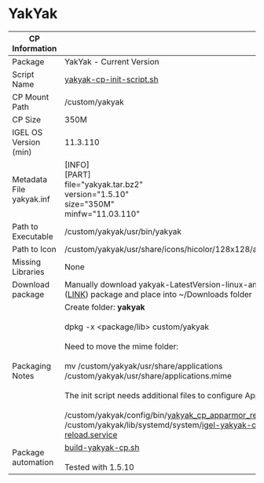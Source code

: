 # YakYak

|  CP Information |            |
|-----------------|------------|
| Package | YakYak - Current Version |
| Script Name | [yakyak-cp-init-script.sh](yakyak-cp-init-script.sh) |
| CP Mount Path | /custom/yakyak |
| CP Size | 350M |
| IGEL OS Version (min) | 11.3.110 |
| Metadata File <br /> yakyak.inf | [INFO] <br /> [PART] <br /> file="yakyak.tar.bz2" <br /> version="1.5.10" <br /> size="350M" <br /> minfw="11.03.110" |
| Path to Executable | /custom/yakyak/usr/bin/yakyak |
| Path to Icon | /custom/yakyak/usr/share/icons/hicolor/128x128/apps/yakyak.png |
| Missing Libraries | None |
| Download package | Manually download yakyak-LatestVersion-linux-amd64.deb ([LINK](https://github.com/yakyak/yakyak/releases/latest)) package and place into ~/Downloads folder |
| Packaging Notes | Create folder: **yakyak** <br /><br /> dpkg -x <package/lib> custom/yakyak <br /><br /> Need to move the mime folder: <br /><br />mv /custom/yakyak/usr/share/applications /custom/yakyak/usr/share/applications.mime <br /><br />The init script needs additional files to configure AppArmor: <br /><br /> /custom/yakyak/config/bin/[yakyak_cp_apparmor_reload](yakyak_cp_apparmor_reload) <br /> /custom/yakyak/lib/systemd/system/[igel-yakyak-cp-apparmor-reload.service](igel-yakyak-cp-apparmor-reload.service) |
| Package automation | [build-yakyak-cp.sh](build-yakyak-cp.sh) <br /><br /> Tested with 1.5.10 |
